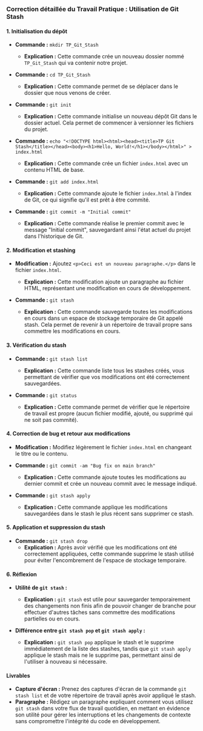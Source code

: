 ### Correction détaillée du Travail Pratique : Utilisation de Git Stash

#### 1. Initialisation du dépôt
- **Commande :** `mkdir TP_Git_Stash`
  - **Explication :** Cette commande crée un nouveau dossier nommé `TP_Git_Stash` qui va contenir notre projet.

- **Commande :** `cd TP_Git_Stash`
  - **Explication :** Cette commande permet de se déplacer dans le dossier que nous venons de créer.

- **Commande :** `git init`
  - **Explication :** Cette commande initialise un nouveau dépôt Git dans le dossier actuel. Cela permet de commencer à versionner les fichiers du projet.

- **Commande :** `echo "<!DOCTYPE html><html><head><title>TP Git Stash</title></head><body><h1>Hello, World!</h1></body></html>" > index.html`
  - **Explication :** Cette commande crée un fichier `index.html` avec un contenu HTML de base.

- **Commande :** `git add index.html`
  - **Explication :** Cette commande ajoute le fichier `index.html` à l'index de Git, ce qui signifie qu'il est prêt à être commité.

- **Commande :** `git commit -m "Initial commit"`
  - **Explication :** Cette commande réalise le premier commit avec le message "Initial commit", sauvegardant ainsi l'état actuel du projet dans l'historique de Git.

#### 2. Modification et stashing
- **Modification :** Ajoutez `<p>Ceci est un nouveau paragraphe.</p>` dans le fichier `index.html`.
  - **Explication :** Cette modification ajoute un paragraphe au fichier HTML, représentant une modification en cours de développement.

- **Commande :** `git stash`
  - **Explication :** Cette commande sauvegarde toutes les modifications en cours dans un espace de stockage temporaire de Git appelé stash. Cela permet de revenir à un répertoire de travail propre sans commettre les modifications en cours.

#### 3. Vérification du stash
- **Commande :** `git stash list`
  - **Explication :** Cette commande liste tous les stashes créés, vous permettant de vérifier que vos modifications ont été correctement sauvegardées.

- **Commande :** `git status`
  - **Explication :** Cette commande permet de vérifier que le répertoire de travail est propre (aucun fichier modifié, ajouté, ou supprimé qui ne soit pas commité).

#### 4. Correction de bug et retour aux modifications
- **Modification :** Modifiez légèrement le fichier `index.html` en changeant le titre ou le contenu.
- **Commande :** `git commit -am "Bug fix on main branch"`
  - **Explication :** Cette commande ajoute toutes les modifications au dernier commit et crée un nouveau commit avec le message indiqué.

- **Commande :** `git stash apply`
  - **Explication :** Cette commande applique les modifications sauvegardées dans le stash le plus récent sans supprimer ce stash.

#### 5. Application et suppression du stash
- **Commande :** `git stash drop`
  - **Explication :** Après avoir vérifié que les modifications ont été correctement appliquées, cette commande supprime le stash utilisé pour éviter l'encombrement de l'espace de stockage temporaire.

#### 6. Réflexion
- **Utilité de `git stash` :**
  - **Explication :** `git stash` est utile pour sauvegarder temporairement des changements non finis afin de pouvoir changer de branche pour effectuer d'autres tâches sans commettre des modifications partielles ou en cours.

- **Différence entre `git stash pop` et `git stash apply` :**
  - **Explication :** `git stash pop` applique le stash et le supprime immédiatement de la liste des stashes, tandis que `git stash apply` applique le stash mais ne le supprime pas, permettant ainsi de l'utiliser à nouveau si nécessaire.

#### Livrables
- **Capture d'écran :** Prenez des captures d'écran de la commande `git stash list` et de votre répertoire de travail après avoir appliqué le stash.
- **Paragraphe :** Rédigez un paragraphe expliquant comment vous utilisez `git stash` dans votre flux de travail quotidien, en mettant en évidence son utilité pour gérer les interruptions et les changements de contexte sans compromettre l'intégrité du code en développement.